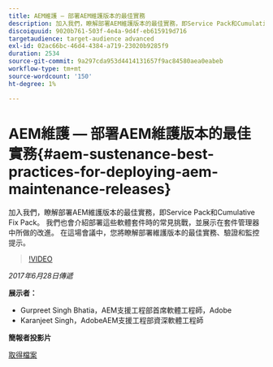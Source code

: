 ```yaml
---
title: AEM維護 — 部署AEM維護版本的最佳實務
description: 加入我們，瞭解部署AEM維護版本的最佳實務，即Service Pack和Cumulative Fix Pack。 我們也會介紹部署這些軟體套件時的常見挑戰，並展示在套件管理器中所做的改進。 在這場會議中，您將瞭解部署維護版本的最佳實務、驗證和監控提示。
discoiquuid: 9020b761-503f-4e4a-9d4f-eb615919d716
targetaudience: target-audience advanced
exl-id: 02ac66bc-46d4-4384-a719-23020b9285f9
duration: 2534
source-git-commit: 9a297cda953d4414131657f9ac84580aea0eabeb
workflow-type: tm+mt
source-wordcount: '150'
ht-degree: 1%

---
```


# AEM維護 — 部署AEM維護版本的最佳實務{#aem-sustenance-best-practices-for-deploying-aem-maintenance-releases}

加入我們，瞭解部署AEM維護版本的最佳實務，即Service Pack和Cumulative Fix Pack。 我們也會介紹部署這些軟體套件時的常見挑戰，並展示在套件管理器中所做的改進。 在這場會議中，您將瞭解部署維護版本的最佳實務、驗證和監控提示。

>[!VIDEO](https://video.tv.adobe.com/v/18982/?quality=9)

*2017年6月28日傳遞*

**展示者：**

* Gurpreet Singh Bhatia，AEM支援工程部首席軟體工程師，Adobe
* Karanjeet Singh，AdobeAEM支援工程部資深軟體工程師

**簡報者投影片**

[取得檔案](assets/aem-sustenance-best-practices-gems.pdf)
<!--
[Get back to the Overview](https://helpx.adobe.com/experience-manager/kt/eseminars/gems/aem-index.html)
-->
